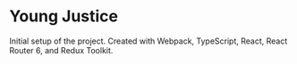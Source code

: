 # Young Justice

Initial setup of the project.  Created with Webpack, TypeScript, React, React Router 6, and Redux Toolkit.



